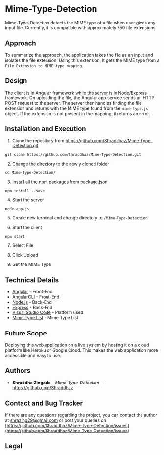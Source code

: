 # Mime-Type-Detection

Mime-Type-Detection detects the MIME type of a file when user gives any input file. Currently, it is compatible with approximately 750 file extensions.

## Approach
To summarize the approach, the application takes the file as an input and isolates the file extension. Using this extension, it gets the MIME type from a `File Extension to MIME type mapping`.

## Design
The client is in Angular framework while the server is in Node/Express framework. On uploading the file, the Angular app service sends an HTTP POST request to the server. The server then handles finding the file extension and returns with the MIME type found from the `mime-type.js` object. If the extension is not present in the mapping, it returns an error.


## Installation and Execution

1. Clone the repository from https://github.com/Shraddhaz/Mime-Type-Detection.git
```
git clone https://github.com/Shraddhaz/Mime-Type-Detection.git
```

2. Change the directory to the newly cloned folder
```
cd Mime-Type-Detection/
```

3. Install all the npm packages from package.json
```
npm install --save
```

4. Start the server
```
node app.js
```

5. Create new terminal and change directory to  ```/Mime-Type-Detection```

6. Start the client
```
npm start
```
7. Select File

8. Click Upload

9. Get the MIME Type

## Technical Details

* [Angular](https://angular.io/) - Front-End
* [AngularCLI](https://cli.angular.io/) - Front-End
* [Node.js](https://nodejs.org/en/) - Back-End 
* [Express](https://expressjs.com/) - Back-End 
* [Visual Studio Code](https://www.jetbrains.com/idea/) - Platform used
* [Mime Type List](http://svn.apache.org/repos/asf/httpd/httpd/trunk/docs/conf/mime.types) - Mime Type List


## Future Scope

Deploying this web application on a live system by hosting it on a cloud platform like Heroku or Google Cloud. This makes the web application more accessible and easy to use.

## Authors

* **Shraddha Zingade** - *Mime-Type-Detection* - https://github.com/Shraddhaz

## Contact and Bug Tracker

If there are any questions regarding the project, you can contact the author at [shrazing29@gmail.com](shrazing29@gmail.com) or post your queries on [https://github.com/Shraddhaz/Mime-Type-Detection/issues](https://github.com/Shraddhaz/Mime-Type-Detection/issues)

## Legal

